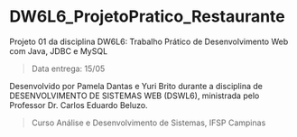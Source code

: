 # DW6L6_ProjetoPratico_Restaurante
Projeto 01 da disciplina DW6L6: Trabalho Prático de Desenvolvimento Web com Java, JDBC e MySQL

> Data entrega: 15/05

Desenvolvido por Pamela Dantas e Yuri Brito durante a disciplina de DESENVOLVIMENTO DE SISTEMAS WEB (DSWL6), ministrada pelo Professor Dr. Carlos Eduardo Beluzo. 
>  Curso Análise e Desenvolvimento de Sistemas, IFSP Campinas
